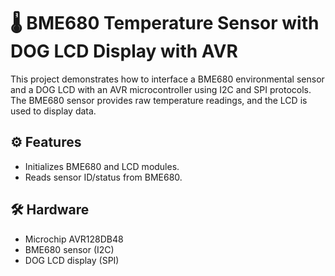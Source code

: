 # 🌡️ BME680 Temperature Sensor with DOG LCD Display with AVR

This project demonstrates how to interface a BME680 environmental sensor and a DOG LCD with an AVR microcontroller using I2C and SPI protocols.
The BME680 sensor provides raw temperature readings, and the LCD is used to display data.

## ⚙️ Features

- Initializes BME680 and LCD modules.
- Reads sensor ID/status from BME680.

## 🛠️ Hardware

- Microchip AVR128DB48
- BME680 sensor (I2C)
- DOG LCD display (SPI)
